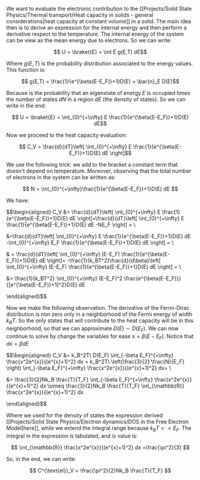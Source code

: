 We want to evaluate the electronic contribution to the [[Projects/Solid State Physics/Thermal transport/Heat capacity in solids - general considerations|heat capacity at constant volume]] in a solid.
The main idea then is to derive an expression for the internal energy and then perform a derivative respect to the temperature.
The internal energy of the system can be view as the mean energy due to electrons.
So we can write:

$$ U = \braket{E} = \int E g(E,T) dE$$

Where $g(E,T)$ is the probability distribution associated to the energy values. This function is:

$$ g(E,T) = \frac{1}{e^{\beta(E-E_F)}+1}D(E) = \bar{n}_E D(E)$$

Because is the probability that an eigenstate of energy $E$ is occupied times the number of states $dN$ in a region $dE$ (the density of states).
So we can write in the end:

$$ U = \braket{E} = \int_{0}^{+\infty} E \frac{1}{e^{\beta(E-E_F)}+1}D(E) dE$$

Now we proceed to the heat capacity evaluation:

$$ C_V = \frac{d}{dT}\left[ \int_{0}^{+\infty} E \frac{1}{e^{\beta(E-E_F)}+1}D(E) dE \right]$$

We use the following trick: we add to the bracket a constant term that doesn't depend on temperature. Moreover, observing that the total number of electrons in the system can be written as:

$$ N  = \int_{0}^{+\infty}\frac{1}{e^{\beta(E-E_F)}+1}D(E) dE $$

We have:

$$\begin{aligned} 
C_V &= \frac{d}{dT}\left[ \int_{0}^{+\infty} E \frac{1}{e^{\beta(E-E_F)}+1}D(E) dE \right]=\frac{d}{dT}\left[ \int_{0}^{+\infty} E \frac{1}{e^{\beta(E-E_F)}+1}D(E) dE -NE_F \right] = \\

&=\frac{d}{dT}\left[ \int_{0}^{+\infty} E \frac{1}{e^{\beta(E-E_F)}+1}D(E) dE -\int_{0}^{+\infty} E_F \frac{1}{e^{\beta(E-E_F)}+1}D(E) dE \right] = \\

& = \frac{d}{dT}\left[ \int_{0}^{+\infty} (E-E_F) \frac{1}{e^{\beta(E-E_F)}+1}D(E) dE \right]=  -\frac{1}{k_BT^2}\frac{d}{d\beta}\left[ \int_{0}^{+\infty} (E-E_F) \frac{1}{e^{\beta(E-E_F)}+1}D(E) dE \right] = \\

&=  \frac{1}{k_BT^2} \int_{0}^{+\infty} (E-E_F)^2 \frac{e^{\beta(E-E_F)}}{[e^{\beta(E-E_F)}+1]^2}D(E) dE 

\end{aligned}$$

Now we make the following observation. The derivative of the Fermi-Dirac distribution is non zero only in a neighborhood of the Fermi energy of width $k_BT$. So the only states that will contribute to the heat capacity will be in this neighborhood, so that  we can approximate $D(E) \sim D(E_F)$.
We can now continue to solve by change the variables for ease $x=\beta(E-E_F)$. Notice that $dx=\beta dE$

$$\begin{aligned} 
C_V &= k_B^2T\ D(E_F) \int_{-\beta E_F}^{+\infty} \frac{x^2e^{x}}{(e^{x}+1)^2} dx = k_B^2T\ \left(\frac{3}{2} \frac{N}{E_F}  \right) \int_{-\beta E_F}^{+\infty} \frac{x^2e^{x}}{(e^{x}+1)^2} dx= \\

&= \frac{3}{2}Nk_B \frac{T}{T_F} \int_{-\beta E_F}^{+\infty} \frac{x^2e^{x}}{(e^{x}+1)^2} dx \simeq \frac{3}{2}Nk_B \frac{T}{T_F} \int_{\mathbb{R}} \frac{x^2e^{x}}{(e^{x}+1)^2} dx

\end{aligned}$$

Where we used for the density of states the expression derived [[Projects/Solid State Physics/Electron dynamics/DOS in the Free Electron Model|here]], while we extend the integral range because $k_BT<<E_F$.
The integral in the expression is tabulated, and is value is:

$$ \int_{\mathbb{R}} \frac{x^2e^{x}}{(e^{x}+1)^2} dx =\frac{\pi^2}{3} $$

So, in the end, we can write:

$$ C^{\text{el}}_V = \frac{\pi^2}{2}Nk_B \frac{T}{T_F}  $$
